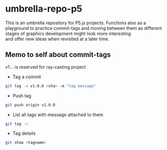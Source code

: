 # umbrella-repo-p5
This is an umbrella repository for P5.js projects. Functions also as a playground to practice commit-tags and moving between them as different stages of graphics development might look more interesting  
and offer new ideas when revisited at a later time.  

## Memo to self about commit-tags 

v1... is reserved for ray-casting project
- Tag a commit
```sh
git tag -a v1.0.0 <sha> -m "tag message"
```
- Push tag
```sh
git push origin v1.0.0
```
- List all tags with message attached to them
```sh
git tag -n
```
- Tag details
```sh
git show <tagname>

